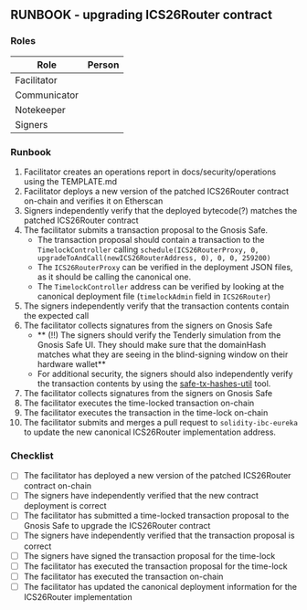 ## RUNBOOK - upgrading ICS26Router contract

### Roles

| Role         | Person |
|--------------|--------|
| Facilitator  |        |
| Communicator |        |
| Notekeeper   |        |
| Signers      |        |

### Runbook

1. Facilitator creates an operations report in docs/security/operations using the TEMPLATE.md
2. Facilitator deploys a new version of the patched ICS26Router contract on-chain and verifies it on Etherscan
3. Signers independently verify that the deployed bytecode(?) matches the patched ICS26Router contract
4. The facilitator submits a transaction proposal to the Gnosis Safe.
    - The transaction proposal should contain a transaction to the `TimelockController` calling `schedule(ICS26RouterProxy, 0, upgradeToAndCall(newICS26RouterAddress, 0), 0, 0, 259200)`
    - The `ICS26RouterProxy` can be verified in the deployment JSON files, as it should be calling the canonical one.
    - The `TimelockController` address can be verified by looking at the canonical deployment file (`timelockAdmin` field in `ICS26Router`)
5. The signers independently verify that the transaction contents contain the expected call
6.  The facilitator collects signatures from the signers on Gnosis Safe
    - ** (!!) The signers should verify the Tenderly simulation from the Gnosis Safe UI. They should make sure that the domainHash matches what they are seeing in the blind-signing window on their hardware wallet**
    - For additional security, the signers should also independently verify the transaction contents by using the [safe-tx-hashes-util](https://github.com/pcaversaccio/safe-tx-hashes-util) tool.
7. The facilitator collects signatures from the signers on Gnosis Safe
8. The facilitator executes the time-locked transaction on-chain
9. The facilitator executes the transaction in the time-lock on-chain
10. The facilitator submits and merges a pull request to `solidity-ibc-eureka` to update the new canonical ICS26Router implementation address. 

### Checklist

- [ ] The facilitator has deployed a new version of the patched ICS26Router contract on-chain
- [ ] The signers have independently verified that the new contract deployment is correct
- [ ] The facilitator has submitted a time-locked transaction proposal to the Gnosis Safe to upgrade the ICS26Router contract
- [ ] The signers have independently verified that the transaction proposal is correct
- [ ] The signers have signed the transaction proposal for the time-lock
- [ ] The facilitator has executed the transaction proposal for the time-lock
- [ ] The facilitator has executed the transaction on-chain
- [ ] The facilitator has updated the canonical deployment information for the ICS26Router implementation